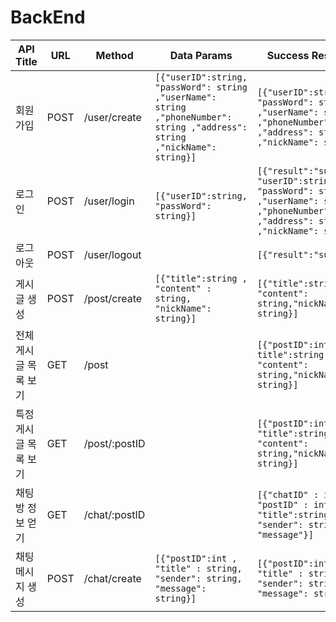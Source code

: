 # BackEnd


|API Title|URL|Method|Data Params|Success Response|Error Response|
|------|---|---|---|---|---|
|회원가입|POST|/user/create|```[{"userID":string, "passWord": string ,"userName": string ,"phoneNumber": string ,"address": string ,"nickName": string}] ```|``` [{"userID":string, "passWord": string ,"userName": string ,"phoneNumber": string ,"address": string ,"nickName": string}] ```|```[{"result":"fail"}] ```|
|로그인|POST|/user/login|``` [{"userID":string, "passWord": string}]```|```[{"result":"success", "userID":string, "passWord": string ,"userName": string ,"phoneNumber": string ,"address": string ,"nickName": string}] ```|``` [{"result":"fail"}] ```|
|로그아웃|POST|/user/logout||```[{"result":"success"}] ```||
|게시글 생성|POST|/post/create|```[{"title":string , "content" : string, "nickName": string}] ```|``` [{"title":string, "content": string,"nickName": string}] ```|``` [{"result":"fail"}] ```|
|전체 게시글 목록 보기|GET|/post||``` [{"postID":int", title":string, "content": string,"nickName": string}] ```|```[{"result":"fail"}] ```|
|특정 게시글 목록 보기|GET|/post/:postID||```[{"postID":int, "title":string, "content": string,"nickName": string}] ```|```[{"result":"fail"}] ```|
|채팅방 정보 얻기|GET|/chat/:postID||```[{"chatID" : int, "postID" : int, "title":string, "sender": string, "message"}] ```|```[{'result' : 'fail', 'postID' : 0}] ```|
|채팅 메시지 생성|POST|/chat/create|```[{"postID":int , "title" : string, "sender": string, "message": string}] ```|``` [{"postID":int , "title" : string, "sender": string, "message": string}] ```|``` [{"result":"fail"}] ```|
